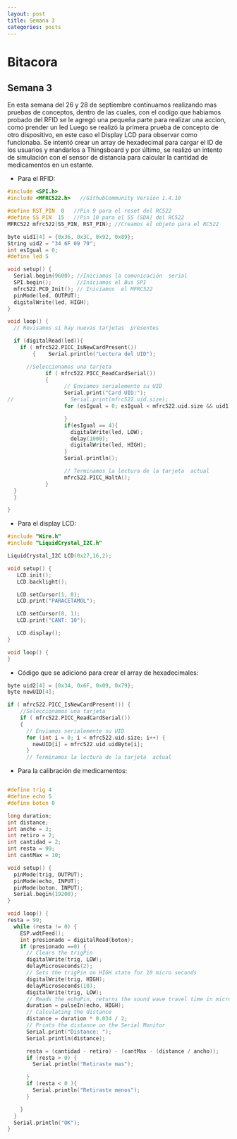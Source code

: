 ```yaml
---
layout: post
title: Semana 3
categories: posts
---
```


# Bitacora

## Semana 3

En esta semana del 26 y 28 de septiembre continuamos realizando mas pruebas de conceptos, dentro de las cuales, con el codigo que habiamos probado del RFID se le agregó una pequeña parte para realizar una accion, como prender un led
Luego se realizó la primera prueba de concepto de otro dispositivo, en este caso el Display LCD para observar como funcionaba. Se intentó crear un array de hexadecimal para cargar el ID de los usuarios y mandarlos a Thingsboard 
y por último, se realizó un intento de simulación con el sensor de distancia para calcular la cantidad de medicamentos en un estante.

- Para el RFID:

```c++
#include <SPI.h>
#include <MFRC522.h>   //GithubCommunity Version 1.4.10

#define RST_PIN  0   //Pin 9 para el reset del RC522
#define SS_PIN  15   //Pin 10 para el SS (SDA) del RC522
MFRC522 mfrc522(SS_PIN, RST_PIN); //Creamos el objeto para el RC522

byte uid1[4] = {0x36, 0x3C, 0x92, 0x89};
String uid2 = "34 6F 09 79";
int esIgual = 0;
#define led 5

void setup() {
  Serial.begin(9600); //Iniciamos la comunicación  serial
  SPI.begin();        //Iniciamos el Bus SPI
  mfrc522.PCD_Init(); // Iniciamos  el MFRC522
  pinMode(led, OUTPUT);
  digitalWrite(led, HIGH);
}

void loop() {
  // Revisamos si hay nuevas tarjetas  presentes

  if (digitalRead(led)){
    if ( mfrc522.PICC_IsNewCardPresent()) 
        {    Serial.println("Lectura del UID");

      //Seleccionamos una tarjeta
            if ( mfrc522.PICC_ReadCardSerial()) 
            {
                  // Enviamos serialemente su UID
                  Serial.print("Card UID:");
//                  Serial.print(mfrc522.uid.size);
                  for (esIgual = 0; esIgual < mfrc522.uid.size && uid1[esIgual] == mfrc522.uid.uidByte[esIgual]; esIgual++) {

                  } 
                  if(esIgual == 4){
                    digitalWrite(led, LOW);
                    delay(1000);
                    digitalWrite(led, HIGH);
                  }
                  Serial.println();

                  // Terminamos la lectura de la tarjeta  actual
                  mfrc522.PICC_HaltA();         
            }      
  } 
  }

}
```
- Para el display LCD:
```c++
#include "Wire.h"
#include "LiquidCrystal_I2C.h"

LiquidCrystal_I2C LCD(0x27,16,2);

void setup() {
   LCD.init();
   LCD.backlight();

   LCD.setCursor(1, 0);
   LCD.print("PARACETAMOL");

   LCD.setCursor(8, 1);
   LCD.print("CANT: 10");

   LCD.display();
}

void loop() {
}
```
- Código que se adicionó para crear el array de hexadecimales:
```c++
byte uid2[4] = {0x34, 0x6F, 0x09, 0x79};
byte newUID[4];

if ( mfrc522.PICC_IsNewCardPresent()) {
    //Seleccionamos una tarjeta
    if ( mfrc522.PICC_ReadCardSerial())
    {
      // Enviamos serialemente su UID
      for (int i = 0; i < mfrc522.uid.size; i++) {
        newUID[i] = mfrc522.uid.uidByte[i];
      }
      // Terminamos la lectura de la tarjeta  actual
```
- Para la calibración de medicamentos:
```c++

#define trig 4
#define echo 5
#define boton 0

long duration;
int distance;
int ancho = 3;
int retiro = 2;
int cantidad = 2;
int resta = 99;
int cantMax = 10;

void setup() {
  pinMode(trig, OUTPUT);
  pinMode(echo, INPUT);
  pinMode(boton, INPUT);
  Serial.begin(19200);
}

void loop() {
resta = 99;
  while (resta != 0) {
    ESP.wdtFeed();
    int presionado = digitalRead(boton);
    if (presionado ==0) {
      // Clears the trigPin
      digitalWrite(trig, LOW);
      delayMicroseconds(2);
      // Sets the trigPin on HIGH state for 10 micro seconds
      digitalWrite(trig, HIGH);
      delayMicroseconds(10);
      digitalWrite(trig, LOW);
      // Reads the echoPin, returns the sound wave travel time in microseconds
      duration = pulseIn(echo, HIGH);
      // Calculating the distance
      distance = duration * 0.034 / 2;
      // Prints the distance on the Serial Monitor
      Serial.print("Distance: ");
      Serial.println(distance);

      resta = (cantidad - retiro) - (cantMax - (distance / ancho));
      if (resta > 0) {
        Serial.println("Retiraste mas");

      }
      if (resta < 0 ){
        Serial.println("Retiraste menos");
      }

    }
  }
  Serial.println("OK");
}

```
